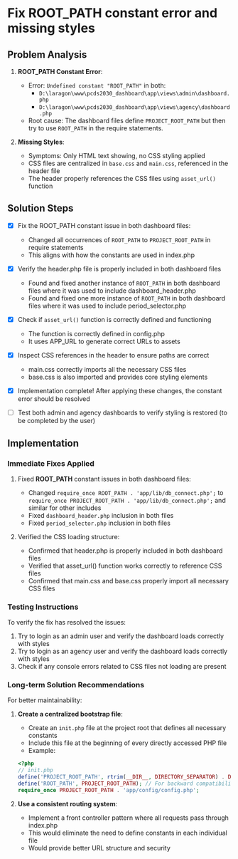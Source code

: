 # Fix ROOT_PATH constant error and missing styles

## Problem Analysis

1. **ROOT_PATH Constant Error**:
   - Error: `Undefined constant "ROOT_PATH"` in both:
     - `D:\laragon\www\pcds2030_dashboard\app\views\admin\dashboard.php`
     - `D:\laragon\www\pcds2030_dashboard\app\views\agency\dashboard.php`
   - Root cause: The dashboard files define `PROJECT_ROOT_PATH` but then try to use `ROOT_PATH` in the require statements.

2. **Missing Styles**:
   - Symptoms: Only HTML text showing, no CSS styling applied
   - CSS files are centralized in `base.css` and `main.css`, referenced in the header file
   - The header properly references the CSS files using `asset_url()` function

## Solution Steps

- [x] Fix the ROOT_PATH constant issue in both dashboard files:
  - Changed all occurrences of `ROOT_PATH` to `PROJECT_ROOT_PATH` in require statements
  - This aligns with how the constants are used in index.php

- [x] Verify the header.php file is properly included in both dashboard files
  - Found and fixed another instance of `ROOT_PATH` in both dashboard files where it was used to include dashboard_header.php
  - Found and fixed one more instance of `ROOT_PATH` in both dashboard files where it was used to include period_selector.php

- [x] Check if `asset_url()` function is correctly defined and functioning
  - The function is correctly defined in config.php
  - It uses APP_URL to generate correct URLs to assets

- [x] Inspect CSS references in the header to ensure paths are correct
  - main.css correctly imports all the necessary CSS files
  - base.css is also imported and provides core styling elements

- [x] Implementation complete! After applying these changes, the constant error should be resolved
- [ ] Test both admin and agency dashboards to verify styling is restored (to be completed by the user)

## Implementation

### Immediate Fixes Applied

1. Fixed **ROOT_PATH** constant issues in both dashboard files:
   - Changed `require_once ROOT_PATH . 'app/lib/db_connect.php';` to `require_once PROJECT_ROOT_PATH . 'app/lib/db_connect.php';` and similar for other includes
   - Fixed `dashboard_header.php` inclusion in both files
   - Fixed `period_selector.php` inclusion in both files

2. Verified the CSS loading structure:
   - Confirmed that header.php is properly included in both dashboard files
   - Verified that asset_url() function works correctly to reference CSS files
   - Confirmed that main.css and base.css properly import all necessary CSS files

### Testing Instructions

To verify the fix has resolved the issues:

1. Try to login as an admin user and verify the dashboard loads correctly with styles
2. Try to login as an agency user and verify the dashboard loads correctly with styles 
3. Check if any console errors related to CSS files not loading are present

### Long-term Solution Recommendations

For better maintainability:

1. **Create a centralized bootstrap file**:
   - Create an `init.php` file at the project root that defines all necessary constants
   - Include this file at the beginning of every directly accessed PHP file
   - Example:
   ```php
   <?php
   // init.php
   define('PROJECT_ROOT_PATH', rtrim(__DIR__, DIRECTORY_SEPARATOR) . DIRECTORY_SEPARATOR);
   define('ROOT_PATH', PROJECT_ROOT_PATH); // For backward compatibility
   require_once PROJECT_ROOT_PATH . 'app/config/config.php';
   ```

2. **Use a consistent routing system**:
   - Implement a front controller pattern where all requests pass through index.php
   - This would eliminate the need to define constants in each individual file
   - Would provide better URL structure and security
